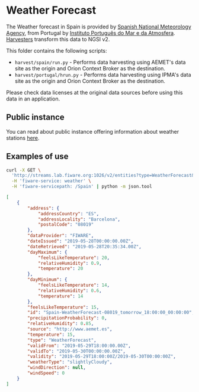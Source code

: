 # Weather Forecast

The Weather forecast in Spain is provided by 
[Spanish National Meteorology Agency](http://aemet.es), from Portugal by 
[Instituto Português do Mar e da Atmosfera](http://www.ipma.pt/pt). 
[Harvesters](./harvesters) transform this data to NGSI v2.

This folder contains the following scripts:
-   `harvest/spain/run.py` - Performs data harvesting using
    AEMET's data site as the origin and Orion Context Broker as the destination.
-   `harvest/portugal/hrun.py` - Performs data harvesting using
    IPMA's data site as the origin and Orion Context Broker as the destination.

Please check data licenses at the original data sources before using this data
in an application.

## Public instance

You can read about public instance offering information about weather stations [here](../../gsma.md).

## Examples of use

```bash
curl -X GET \
  'http://streams.lab.fiware.org:1026/v2/entities?type=WeatherForecast&options=keyValues&q=address.addressLocality:Barcelona&limit=1' \
  -H 'fiware-service: weather' \
  -H 'fiware-servicepath: /Spain' | python -m json.tool
```

```json
[
    {
        "address": {
            "addressCountry": "ES",
            "addressLocality": "Barcelona",
            "postalCode": "08019"
        },
        "dataProvider": "FIWARE",
        "dateIssued": "2019-05-28T00:00:00.00Z",
        "dateRetrieved": "2019-05-28T20:35:34.00Z",
        "dayMaximum": {
            "feelsLikeTemperature": 20,
            "relativeHumidity": 0.9,
            "temperature": 20
        },
        "dayMinimum": {
            "feelsLikeTemperature": 14,
            "relativeHumidity": 0.6,
            "temperature": 14
        },
        "feelsLikeTemperature": 15,
        "id": "Spain-WeatherForecast-08019_tomorrow_18:00:00_00:00:00",
        "precipitationProbability": 0,
        "relativeHumidity": 0.85,
        "source": "http://www.aemet.es",
        "temperature": 15,
        "type": "WeatherForecast",
        "validFrom": "2019-05-29T18:00:00.00Z",
        "validTo": "2019-05-30T00:00:00.00Z",
        "validity": "2019-05-29T18:00:00Z/2019-05-30T00:00:00Z",
        "weatherType": "slightlyCloudy",
        "windDirection": null,
        "windSpeed": 0
    }
]
```
